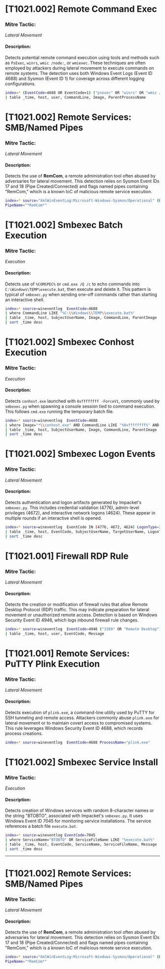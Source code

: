 # [T1021.002] Remote Command Exec

### Mitre Tactic:  
*Lateral Movement*

#### Description:  
Detects potential remote command execution using tools and methods such as `PsExec`, `winrs`, `wmic /node:`, or `wmiexec`. These techniques are often employed by attackers during lateral movement to execute commands on remote systems. The detection uses both Windows Event Logs (Event ID 4688) and Sysmon (Event ID 1) for coverage across different logging configurations.

```bash
index=* (EventCode=4688 OR EventCode=1) ("psexec" OR "winrs" OR "wmic /node:" OR "wmiexec")
| table _time, host, user, CommandLine, Image, ParentProcessName
```

# [T1021.002] Remote Services: SMB/Named Pipes

### Mitre Tactic:

*Lateral Movement*

#### Description:

Detects the use of **RemCom**, a remote administration tool often abused by adversaries for lateral movement. This detection relies on Sysmon Event IDs 17 and 18 (Pipe Created/Connected) and flags named pipes containing "RemCom," which is a known IoC of malicious remote service execution.

```bash
index=* source="XmlWinEventLog:Microsoft-Windows-Sysmon/Operational" (EventID=17 OR EventID=18)
PipeName="*RemCom*"
```

# [T1021.002] Smbexec Batch Execution

### Mitre Tactic:  
*Execution*

#### Description:  
Detects use of `%COMSPEC%` or `cmd.exe /Q /c` to echo commands into `C:\Windows\TEMP\execute.bat`, then execute and delete it. This pattern is typical of `smbexec.py` when sending one-off commands rather than starting an interactive shell.

```bash
index=* source=wineventlog  EventCode=4688
| where CommandLine LIKE "%C:\\Windows\\TEMP\\execute.bat%"
| table _time, host, SubjectUserName, Image, CommandLine, ParentImage
| sort _time desc
```

# [T1021.002] Smbexec Conhost Execution

### Mitre Tactic:  
*Execution*

#### Description:  
Detects `conhost.exe` launched with `0xffffffff -ForceV1`, commonly used by `smbexec.py` when spawning a console session tied to command execution. This follows `cmd.exe` running the temporary batch file.

```bash
index=* source=wineventlog  EventCode=4688
| where Image="*\\conhost.exe" AND CommandLine LIKE "%0xffffffff%" AND CommandLine LIKE "%ForceV1%"
| table _time, host, SubjectUserName, Image, CommandLine, ParentImage
| sort _time desc
```

# [T1021.002] Smbexec Logon Events

### Mitre Tactic:  
*Lateral Movement*

#### Description:  
Detects authentication and logon artifacts generated by Impacket's `smbexec.py`. This includes credential validation (4776), admin-level privileges (4672), and interactive network logons (4624). These appear in multiple rounds if an interactive shell is opened.

```bash
index=* source=wineventlog  EventCode IN (4776, 4672, 4624) LogonType=3
| table _time, host, EventCode, SubjectUserName, TargetUserName, LogonType, AuthenticationPackageName
| sort _time desc
```

# [T1021.001] Firewall RDP Rule

### Mitre Tactic:  
*Lateral Movement*

#### Description:  
Detects the creation or modification of firewall rules that allow Remote Desktop Protocol (RDP) traffic. This may indicate preparation for lateral movement or unauthorized remote access. Detection is based on Windows Security Event ID 4946, which logs inbound firewall rule changes.

```bash
index=* source=wineventlog  EventCode=4946 ("3389" OR "Remote Desktop")
| table _time, host, user, EventCode, Message
```

# [T1021.001] Remote Services: PuTTY Plink Execution

### Mitre Tactic:

*Lateral Movement*

#### Description:

Detects execution of `plink.exe`, a command-line utility used by PuTTY for SSH tunneling and remote access. Attackers commonly abuse `plink.exe` for lateral movement or to maintain covert access to compromised systems. This rule leverages Windows Security Event ID 4688, which records process creations.

```bash
index=* source=wineventlog  EventCode=4688 ProcessName="plink.exe"
```

# [T1021.002] Smbexec Service Install

### Mitre Tactic:  
*Execution*

#### Description:  
Detects creation of Windows services with random 8-character names or the string "BTOBTO", associated with Impacket's `smbexec.py`. It uses Windows Event ID 7045 for monitoring service installations. The service references a batch file `execute.bat`.

```bash
index=* source=wineventlog EventCode=7045
| where ServiceName="BTOBTO" OR ServiceFileName LIKE "%execute.bat%"
| table _time, host, EventCode, ServiceName, ServiceFileName, Message
| sort _time desc
```

---

# [T1021.002] Remote Services: SMB/Named Pipes

### Mitre Tactic:

*Lateral Movement*

#### Description:

Detects the use of **RemCom**, a remote administration tool often abused by adversaries for lateral movement. This detection relies on Sysmon Event IDs 17 and 18 (Pipe Created/Connected) and flags named pipes containing "RemCom," which is a known IoC of malicious remote service execution.

```bash
index=* source="XmlWinEventLog:Microsoft-Windows-Sysmon/Operational" (EventID=17 OR EventID=18)
PipeName="*RemCom*"
```
